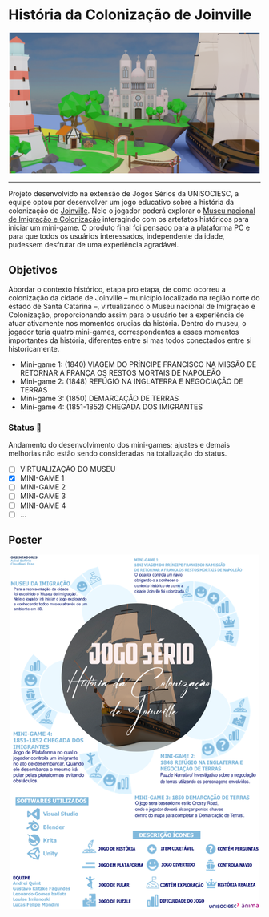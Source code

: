 # História da Colonização de Joinville

<div align="center">
  <img src="/Assets/RepoAssets/Images/poster_2.png" width="500vw" />
</div>

<hr>

Projeto desenvolvido na extensão de Jogos Sérios da UNISOCIESC, a equipe optou por desenvolver um jogo educativo sobre a história da colonização de [Joinville](https://pt.wikipedia.org/wiki/Joinville). Nele o jogador poderá explorar o [Museu nacional de Imigração e Colonização](https://www.joinville.sc.gov.br/institucional/secult/upm/mni/) interagindo com os artefatos históricos para iniciar um mini-game. O produto final foi pensado para a plataforma PC e para que todos os usuários interessados, independente da idade, pudessem desfrutar de uma experiência agradável.

## Objetivos

Abordar o contexto histórico, etapa pro etapa, de como ocorreu a colonização da cidade de Joinville – município localizado na região norte do estado de Santa Catarina –, virtualizando o Museu nacional de Imigração e Colonização, proporcionando assim para o usuário ter a experiência de atuar ativamente nos momentos crucias da história. Dentro do museu, o jogador teria quatro mini-games, correspondentes a esses momentos importantes da história, diferentes entre si mas todos conectados entre si historicamente.

- Mini-game 1: (1840) VIAGEM DO PRÍNCIPE FRANCISCO NA MISSÃO DE RETORNAR A FRANÇA OS RESTOS MORTAIS DE NAPOLEÃO
- Mini-game 2: (1848) REFÚGIO NA INGLATERRA E NEGOCIAÇÃO DE TERRAS
- Mini-game 3: (1850) DEMARCAÇÃO DE TERRAS
- Mini-game 4: (1851-1852) CHEGADA DOS IMIGRANTES

### Status 📝

Andamento do desenvolvimento dos mini-games; ajustes e demais melhorias não estão sendo consideradas na totalização do status.

- [ ] VIRTUALIZAÇÃO DO MUSEU
- [x] MINI-GAME 1
- [ ] MINI-GAME 2
- [ ] MINI-GAME 3
- [ ] MINI-GAME 4 
- [ ] ...

## Poster

<div align="center">
  <img src="/Assets/RepoAssets/Images/poster_1.png" width="500vw" />
</div>

